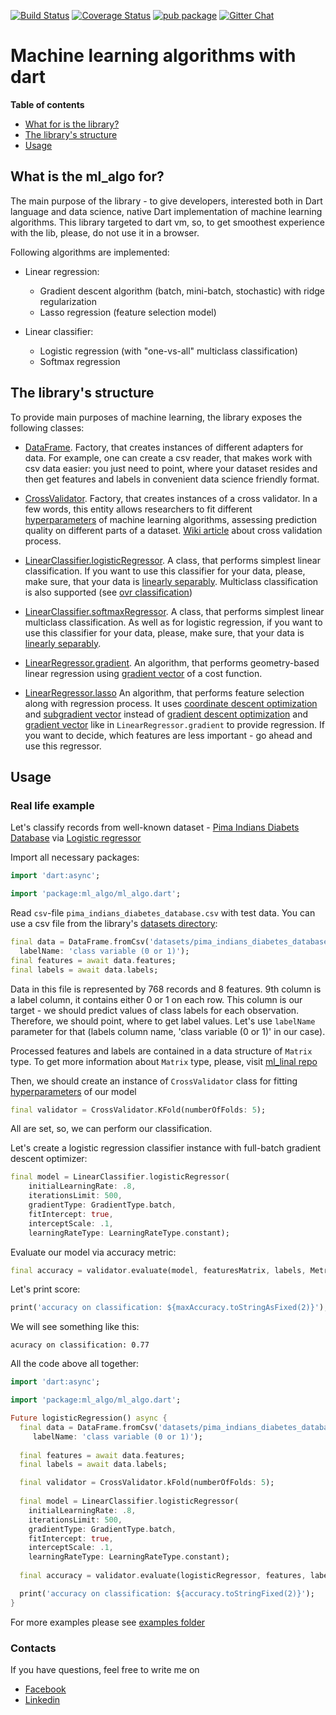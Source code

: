 [![Build Status](https://travis-ci.com/gyrdym/ml_algo.svg?branch=master)](https://travis-ci.com/gyrdym/ml_algo)
[![Coverage Status](https://coveralls.io/repos/github/gyrdym/ml_algo/badge.svg?branch=master)](https://coveralls.io/github/gyrdym/ml_algo?branch=master)
[![pub package](https://img.shields.io/pub/v/ml_algo.svg)](https://pub.dartlang.org/packages/ml_algo)
[![Gitter Chat](https://badges.gitter.im/gyrdym/gyrdym.svg)](https://gitter.im/gyrdym/)

# Machine learning algorithms with dart

**Table of contents**
- [What for is the library?](#what-is-the-ml_algo-for)
- [The library's structure](#the-librarys-structure)
- [Usage](#usage)

## What is the ml_algo for?

The main purpose of the library - to give developers, interested both in Dart language and data science, native Dart 
implementation of machine learning algorithms. This library targeted to dart vm, so, to get smoothest experience with 
the lib, please, do not use it in a browser.

Following algorithms are implemented:
- Linear regression:
    - Gradient descent algorithm (batch, mini-batch, stochastic) with ridge regularization
    - Lasso regression (feature selection model)

- Linear classifier:
    - Logistic regression (with "one-vs-all" multiclass classification)
    - Softmax regression
    
## The library's structure

To provide main purposes of machine learning, the library exposes the following classes:

- [DataFrame](https://github.com/gyrdym/ml_algo/blob/master/lib/src/data_preprocessing/data_frame/data_frame.dart). 
Factory, that creates instances of different adapters for data. For example, one can create a csv reader, that makes 
work with csv data easier: you just need to point, where your dataset resides and then get features and labels in 
convenient data science friendly format.

- [CrossValidator](https://github.com/gyrdym/ml_algo/blob/master/lib/src/model_selection/cross_validator/cross_validator.dart). Factory, that creates 
instances of a cross validator. In a few words, this entity allows researchers to fit different [hyperparameters](https://en.wikipedia.org/wiki/Hyperparameter_(machine_learning)) of machine learning
algorithms, assessing prediction quality on different parts of a dataset. [Wiki article](https://en.wikipedia.org/wiki/Cross-validation_(statistics)) about cross validation process. 

- [LinearClassifier.logisticRegressor](https://github.com/gyrdym/ml_algo/blob/master/lib/src/classifier/linear_classifier.dart). A class,
that performs simplest linear classification. If you want to use this classifier for your data, please, make sure, that 
your data is [linearly separably](https://en.wikipedia.org/wiki/Linear_separability). Multiclass classification is also
supported (see [ovr classification](https://en.wikipedia.org/wiki/Multiclass_classification#One-vs.-rest))

- [LinearClassifier.softmaxRegressor](https://github.com/gyrdym/ml_algo/blob/master/lib/src/classifier/linear_classifier.dart). 
A class, that performs simplest linear multiclass classification. As well as for logistic regression, if you want to use 
this classifier for your data, please, make sure, that your data is [linearly separably](https://en.wikipedia.org/wiki/Linear_separability).

- [LinearRegressor.gradient](https://github.com/gyrdym/ml_algo/blob/master/lib/src/regressor/linear_regressor.dart). An algorithm, 
that performs geometry-based linear regression using [gradient vector](https://en.wikipedia.org/wiki/Gradient) of a cost 
function.

- [LinearRegressor.lasso](https://github.com/gyrdym/ml_algo/blob/master/lib/src/regressor/linear_regressor.dart) An algorithm, 
that performs feature selection along with regression process. It uses [coordinate descent optimization]() and [subgradient vector]() 
instead of [gradient descent optimization]() and [gradient vector]() like in `LinearRegressor.gradient` to provide 
regression. If you want to decide, which features are less important - go ahead and use this regressor. 

## Usage

### Real life example

Let's classify records from well-known dataset - [Pima Indians Diabets Database](https://www.kaggle.com/uciml/pima-indians-diabetes-database)
via [Logistic regressor](https://github.com/gyrdym/ml_algo/blob/master/lib/src/classifier/linear_classifier.dart)

Import all necessary packages: 

````dart  
import 'dart:async';

import 'package:ml_algo/ml_algo.dart';
````

Read `csv`-file `pima_indians_diabetes_database.csv` with test data. You can use a csv file from the library's 
[datasets directory](https://github.com/gyrdym/ml_algo/tree/master/datasets):
````dart
final data = DataFrame.fromCsv('datasets/pima_indians_diabetes_database.csv', 
  labelName: 'class variable (0 or 1)');
final features = await data.features;
final labels = await data.labels;
````

Data in this file is represented by 768 records and 8 features. 9th column is a label column, it contains either 0 or 1 
on each row. This column is our target - we should predict values of class labels for each observation. Therefore, we 
should point, where to get label values. Let's use `labelName` parameter for that (labels column name, 'class variable 
(0 or 1)' in our case).  
 
Processed features and labels are contained in a data structure of `Matrix` type. To get more information about 
`Matrix` type, please, visit [ml_linal repo](https://github.com/gyrdym/ml_linalg)

Then, we should create an instance of `CrossValidator` class for fitting [hyperparameters](https://en.wikipedia.org/wiki/Hyperparameter_(machine_learning))
of our model
````dart
final validator = CrossValidator.KFold(numberOfFolds: 5);
````

All are set, so, we can perform our classification.

Let's create a logistic regression classifier instance with full-batch gradient descent optimizer:
````dart
final model = LinearClassifier.logisticRegressor(
    initialLearningRate: .8,
    iterationsLimit: 500,
    gradientType: GradientType.batch,
    fitIntercept: true,
    interceptScale: .1,
    learningRateType: LearningRateType.constant);
````

Evaluate our model via accuracy metric:
````dart
final accuracy = validator.evaluate(model, featuresMatrix, labels, MetricType.accuracy);
````

Let's print score:
````dart
print('accuracy on classification: ${maxAccuracy.toStringAsFixed(2)}');
````

We will see something like this:

````
acuracy on classification: 0.77
````

All the code above all together:
````dart
import 'dart:async';

import 'package:ml_algo/ml_algo.dart';

Future logisticRegression() async {
  final data = DataFrame.fromCsv('datasets/pima_indians_diabetes_database.csv', 
     labelName: 'class variable (0 or 1)');
  
  final features = await data.features;
  final labels = await data.labels;

  final validator = CrossValidator.kFold(numberOfFolds: 5);
  
  final model = LinearClassifier.logisticRegressor(
    initialLearningRate: .8,
    iterationsLimit: 500,
    gradientType: GradientType.batch,
    fitIntercept: true,
    interceptScale: .1,
    learningRateType: LearningRateType.constant);
  
  final accuracy = validator.evaluate(logisticRegressor, features, labels, MetricType.accuracy);

  print('accuracy on classification: ${accuracy.toStringFixed(2)}');
}
````

For more examples please see [examples folder](https://github.com/gyrdym/dart_ml/tree/master/example)

### Contacts
If you have questions, feel free to write me on 
 - [Facebook](https://www.facebook.com/ilya.gyrdymov)
 - [Linkedin](https://www.linkedin.com/in/gyrdym/)
